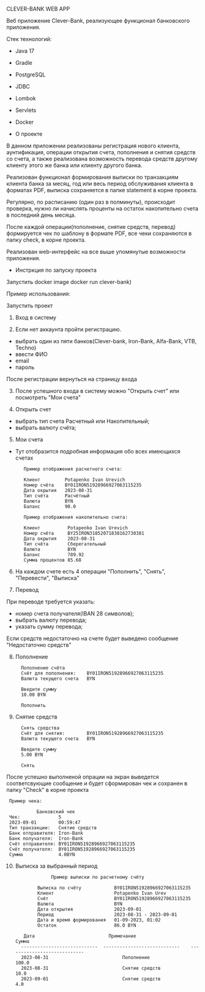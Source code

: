 CLEVER-BANK WEB APP

Веб приложение Clever-Bank, реализующее функционал банковского приложения.

Стек технологий:
- Java 17
- Gradle
- PostgreSQL
- JDBC
- Lombok
- Servlets
- Docker

- О проекте

В данном приложении реализованы регистрация нового клиента, аунтификация, операции открытия счета, 
пополнения и снятия средств со счета, а также реализована возможность перевода средств другому клиенту
этого же банка или  клиенту другого банка.

Реализован функционал формирования выписки по транзакциям клиента банка за месяц, год или весь период 
обслуживания клиента в форматах PDF, выписка сохраняется в папке statement в корне проекта.

Регулярно, по расписанию (один раз в полминуты), происходит проверка, нужно ли начислять
проценты на остаток накопительно счета в последний день месяца.

После каждой операции(пополнение, снятие средств, перевод) формируется чек по шаблону в формате PDF,
все чеки сохраняются в папку check, в корне проекта.

Реализован web-интерфейс на все выше упомянутые возможности приложения.

- Инстркция по запуску проекта

Запустить docker image docker run clever-bank) 

Пример использования:

Запустить проект

1. Вход в систему

2. Если нет аккаунта пройти регистрацию.

- выбрать один из пяти банков(Clever-bank, Iron-Bank, Alfa-Bank, VTB, Techno)
- ввести ФИО
- email
- пароль

После регистрации вернуться на страницу входа

3. После успешного входа в систему можно "Открыть счет" или посмотреть "Мои счета"

4. Открыть счет
- выбрать тип счета Расчетный или Накопительный;
- выбрать валюту счёта;

5. Мои счета 

- Тут отобразится подробная информация обо всех имеющихся счетах

         Пример отображения расчетного счета:

         Клиент	        Potapenko Ivan Urevich
         Номер счёта	BY01IRON51928966927063115235
         Дата окрытия	2023-08-31
         Тип счёта  	Расчётный
         Валюта	        BYN
         Баланс	        90.0

         Пример отображения накопительно счета:

         Клиент	         Potapenko Ivan Urevich  
         Номер счёта 	 BY25IRON31852071838162730381
         Дата окрытия	 2023-08-31
         Тип счёта	     Сберегательный
         Валюта          BYN
         Баланс	         789.92
         Сумма процентов 85.68

6. На каждом счете есть 4 операции "Пополнить", "Снять", "Перевести", "Выписка"

7. Перевод 

При переводе требуется указать:
- номер счета получателя(IBAN 28 символов);
- выбрать валюту перевода;
- указать сумму перевода;

Если средств недостаточно на счете будет выведено сообщение "Недостаточно средств"

8. Пополнение 

         Пополнение счёта
         Счёт для пополнения:    BY01IRON51928966927063115235
         Валюта текущего счета   BYN

         Введите сумму
         10.00 BYN

         Пополнить

9. Снятие средств 

         Снять средства
         Счёт для снятия:        BY01IRON51928966927063115235
         Валюта текущего счета   BYN

         Введите сумму
         5.00 BYN

         Снять

 После успешно выполненой опрации на экран выведется соответсвующие сообщение и
будет сформирован чек и сохранен в папку "Check"  в корне проекта

     Пример чека:

               Банковский чек
     Чек:              5
     2023-09-01        00:59:47
     Тип транзакции:   Снятие средств
     Банк отправителя: Iron-Bank
     Банк получателя:  Iron-Bank
     Счёт отправителя: BY01IRON51928966927063115235
     Счёт получателя:  BY01IRON51928966927063115235
     Сумма             4.0BYN

10. Выписка за выбранный период 

                     Пример выписки по расчетному счёту

                Выписка по счёту            BY01IRON51928966927063115235
                Клиент	                    Potapenko Ivan Urev
                Счёт	                    BY01IRON51928966927063115235
                Валюта	                    BYN
                Дата открытия	            2023-09-01
                Период	                    2023-08-31 - 2023-09-01
                Дата и время формирования	01-09-2023, 01:02
                Остаток	                    86.0 BYN

           Дата	                          Примечание	                       Сумма
          ----------------------------	----------------------------	----------------------------
          2023-08-31	                       Пополнение	                           100.0
          2023-08-31	                       Снятие средств	                       10.0
          2023-09-01	                       Снятие средств	                       4.0




